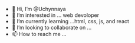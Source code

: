 - 👋 Hi, I’m @Uchynnaya
- 👀 I’m interested in ... web devoloper
- 🌱 I’m currently learning ...html, css, js, and react
- 💞️ I’m looking to collaborate on ...
- 📫 How to reach me ...

<!---
Uchynnaya/Uchynnaya is a ✨ special ✨ repository because its `README.md` (this file) appears on your GitHub profile.
You can click the Preview link to take a look at your changes.
--->
